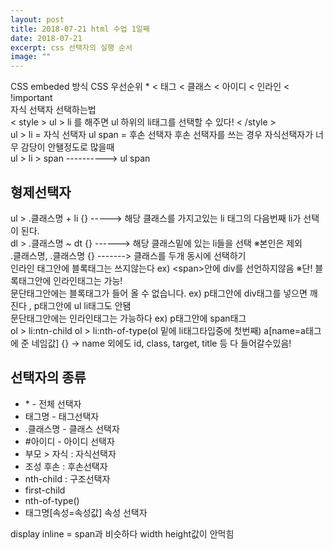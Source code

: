 ```yaml
---
layout: post
title: 2018-07-21 html 수업 1일째
date: 2018-07-21
excerpt: css 선택자의 실행 순서
image: ""
---
```

<html>
  <head>
    <meta charset="utf-8"/>
    <title>5-1</title>
  </head>
  <body>
    <div>
         CSS embeded 방식
         CSS 우선순위
         * &lt; 태그 &lt; 클래스 &lt; 아이디 &lt; 인라인 &lt; !important<br/>
        자식 선택자 선택하는법 <br/>
      &lt; style &gt;
        ul &gt; li 를 해주면 ul 하위의 li태그를 선택할 수 있다! 
      &lt; /style &gt; <br/>
      ul &gt; li = 자식 선택자
      ul span    = 후손 선택자
      후손 선택자를 쓰는 경우 자식선택자가 너무 감당이 안됄정도로 많을때<br/>
      ul &gt; li &gt; span  ----------> ul span <br/>
      <h2>형제선택자</h2>
      ul &gt; .클래스명 + li {}  -----> 해당 클래스를 가지고있는 li 태그의 다음번째 li가 선택이 된다. <br/>
      dl &gt; .클래스명 ~ dt {} ------> 해당 클래스밑에 있는 li들을 선택 ※본인은 제외 <br/>
      .클래스명, .클래스명 {}   -------> 클래스를 두개 동시에 선택하기 <br/>
      인라인 태그안에 블록태그는 쓰지않는다 ex) &lt;span&gt;안에 div를 선언하지않음 ※단! 블록태그안에 인라인태그는 가능!<br/>
     문단태그안에는 블록태그가 들어 올 수 없습니다. ex) p태그안에 div태그를 넣으면 깨진다 , p태그안에 ul li태그도 안됌 <br/>
     문단태그안에는 인라인태그는 가능하다 ex) p태그안에 span태그 <br/>
     ol &gt; li:ntn-child
     ol &gt; li:nth-of-type(ol 밑에 li태그타입중에 첫번째)
     a[name=a태그에 준 네임값] {} -> name 외에도 id, class, target, title 등 다 들어갈수있음!
      <h2>선택자의 종류</h2>
      <ul>
        <li>* - 전체 선택자</li>
        <li>태그명 - 태그선택자</li>
        <li>.클래스명 - 클래스 선택자</li>
        <li>#아이디   - 아이디 선택자</li>
        <li>부모 > 자식 : 자식선택자</li>
        <li>조성 후손   : 후손선택자</li>
        <li>nth-child  : 구조선택자</li>
        <li>first-child</li>
        <li>nth-of-type()</li>
        <li>태그명[속성=속성값] 속성 선택자</li>
      </ul>
      display inline = span과 비슷하다 width height값이 안먹힘
    </div>
  </body>
</html>

